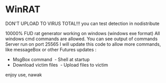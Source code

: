 # WinRAT
DON'T UPLOAD TO VIRUS TOTAL!!! 
you can test detection in nodistribute

10000% FUD rat generator
working on windows (windows exe format)
All windows cmd commands are allowed.
You can see output of commands
Server run on port 25565
I will update this code to allow more commands, like messageBox or other
Futures updates :
  - MsgBox command
  - Shell at startup
  - Download victim files
  - Upload files to victim 

enjoy use, 
nawak

